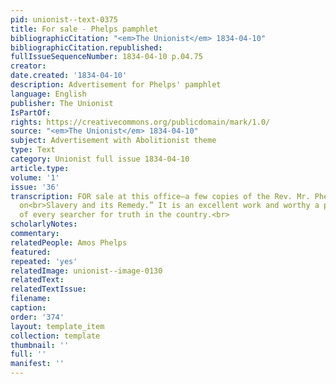 ```yaml
---
pid: unionist--text-0375
title: For sale - Phelps pamphlet
bibliographicCitation: "<em>The Unionist</em> 1834-04-10"
bibliographicCitation.republished: 
fullIssueSequenceNumber: 1834-04-10 p.04.75
creator: 
date.created: '1834-04-10'
description: Advertisement for Phelps' pamphlet
language: English
publisher: The Unionist
IsPartOf: 
rights: https://creativecommons.org/publicdomain/mark/1.0/
source: "<em>The Unionist</em> 1834-04-10"
subject: Advertisement with Abolitionist theme
type: Text
category: Unionist full issue 1834-04-10
article.type: 
volume: '1'
issue: '36'
transcription: FOR sale at this office—a few copies of the Rev. Mr. Phelps’ “Lectures
  on<br>Slavery and its Remedy.” It is an excellent work and worthy a place in the<br>Library
  of every searcher for truth in the country.<br>
scholarlyNotes: 
commentary: 
relatedPeople: Amos Phelps
featured: 
repeated: 'yes'
relatedImage: unionist--image-0130
relatedText: 
relatedTextIssue: 
filename: 
caption: 
order: '374'
layout: template_item
collection: template
thumbnail: ''
full: ''
manifest: ''
---
```

